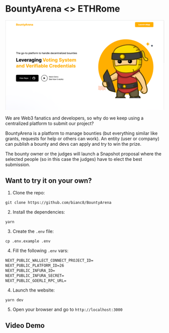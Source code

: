 # BountyArena <> ETHRome

![BountyArena homepage](https://github.com/bianc8/BountyArena/blob/main/public/images/bountyarena/screenshot.png?raw=true)

We are Web3 fanatics and developers, so why do we keep using a centralized platform to submit our project?

BountyArena is a platform to manage bounties (but everything similar like grants, requests for help or others can work). An entity (user or company) can publish a bounty and devs can apply and try to win the prize.

The bounty owner or the judges will launch a Snapshot proposal where the selected people (so in this case the judges) have to elect the best submission.

## Want to try it on your own?
1. Clone the repo:
```shell
git clone https://github.com/bianc8/BountyArena
```
2. Install the dependencies:
```shell
yarn
```
3. Create the `.env` file:
```shell
cp .env.example .env
```
4. Fill the following `.env` vars:
```shell
NEXT_PUBLIC_WALLECT_CONNECT_PROJECT_ID=
NEXT_PUBLIC_PLATFORM_ID=26
NEXT_PUBLIC_INFURA_ID=
NEXT_PUBLIC_INFURA_SECRET=
NEXT_PUBLIC_GOERLI_RPC_URL=
```
4. Launch the website:
```
yarn dev
```
5. Open your browser and go to `http://localhost:3000`
   
## Video Demo

